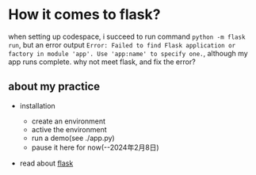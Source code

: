 # How it comes to flask?
when setting up codespace, i succeed to run command ``python -m flask run``, but an error output ```Error: Failed to find Flask application or factory in module 'app'. Use 'app:name' to specify one.```, although my app runs complete.
why not meet flask, and fix the error?
## about my practice
- installation
    - create an environment
    - active the environment
    - run a demo(see ./app.py)
    - pause it here for now(--2024年2月8日)

- read about [flask](https://flask.palletsprojects.com/)
